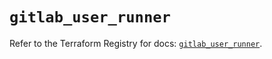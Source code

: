 # `gitlab_user_runner`

Refer to the Terraform Registry for docs: [`gitlab_user_runner`](https://registry.terraform.io/providers/gitlabhq/gitlab/16.7.0/docs/resources/user_runner).
